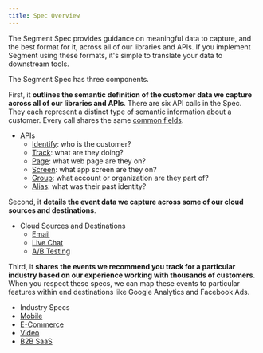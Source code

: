 ```yaml
---
title: Spec Overview
---
```


The Segment Spec provides guidance on meaningful data to capture, and the best format for it, across all of our libraries and APIs. If you implement Segment using these formats, it's simple to translate your data to downstream tools.

The Segment Spec has three components.

First, it **outlines the semantic definition of the customer data we capture across all of our libraries and APIs**.  There are six API calls in the Spec. They each represent a distinct type of semantic information about a customer. Every call shares the same [common fields](/docs/connections/spec/common/).
- APIs
  - [Identify](/docs/connections/spec/identify/): who is the customer?
  - [Track](/docs/connections/spec/track/): what are they doing?
  - [Page](/docs/connections/spec/page/): what web page are they on?
  - [Screen](/docs/connections/spec/screen/): what app screen are they on?
  - [Group](/docs/connections/spec/group/): what account or organization are they part of?
  - [Alias](/docs/connections/spec/alias/): what was their past identity?

Second, it **details the event data we capture across some of our cloud sources and destinations**.
- Cloud Sources and Destinations
  - [Email](/docs/connections/spec/email/)
  - [Live Chat](/docs/connections/spec/live-chat/)
  - [A/B Testing](/docs/connections/spec/ab-testing/)

Third, it **shares the events we recommend you track for a particular industry based on our experience working with thousands of customers**. When you respect these specs, we can map these events to particular features within end destinations like Google Analytics and Facebook Ads.
- Industry Specs
 - [Mobile](/docs/connections/spec/mobile/)
 - [E-Commerce](/docs/connections/spec/ecommerce/v2/)
 - [Video](/docs/connections/spec/video/)
 - [B2B SaaS](/docs/connections/spec/b2b-saas/)
